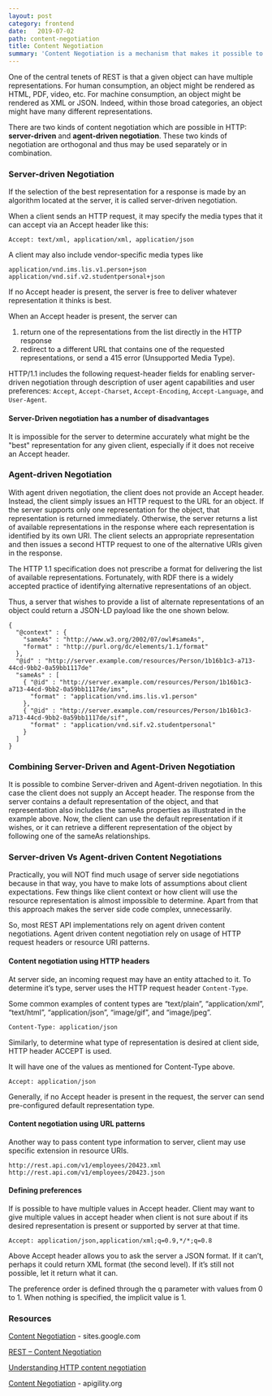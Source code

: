 ```yaml
---
layout: post
category: frontend
date:   2019-07-02
path: content-negotiation
title: Content Negotiation
summary: 'Content Negotiation is a mechanism that makes it possible to serve different representations of a resource at the same URI.  HTTP 1.1 defines two main styles of Content Negotiation:  Server-driven and Agent-driven'
---
```


One of the central tenets of REST is that a given object can have multiple representations.  For human consumption, an object might be rendered as HTML, PDF, video, etc.  For machine consumption, an object might be rendered as XML or JSON.  Indeed, within those broad categories, an object might have many different representations.

There are two kinds of content negotiation which are possible in HTTP: **server-driven** and **agent-driven negotiation**. These two kinds of negotiation are orthogonal and thus may be used separately or in combination. 

### Server-driven Negotiation
If the selection of the best representation for a response is made by an algorithm located at the server, it is called server-driven negotiation.

When a client sends an HTTP request, it may specify the media types that it can accept via an Accept header like this:

```readme
Accept: text/xml, application/xml, application/json
```

A client may also include vendor-specific media types like

```readme
application/vnd.ims.lis.v1.person+json
application/vnd.sif.v2.studentpersonal+json
```

If no Accept header is present, the server is free to deliver whatever representation it thinks is best.

 When an Accept header is present, the server can 
 1. return one of the representations from the list directly in the HTTP response
 2. redirect to a different URL that contains one of the requested representations, or send a 415 error (Unsupported Media Type).

HTTP/1.1 includes the following request-header fields for enabling server-driven negotiation through description of user agent capabilities and user preferences: `Accept`, `Accept-Charset`, `Accept-Encoding`, `Accept-Language`, and `User-Agent`.

#### Server-Driven negotiation has a number of disadvantages

It is impossible for the server to determine accurately what might be the "best" representation for any given client, especially if it does not receive an Accept header. 

### Agent-driven Negotiation

With agent driven negotiation, the client does not provide an Accept header. Instead, the client simply issues an HTTP request to the URL for an object.  If the server supports only one representation for the object, that representation is returned immediately.  Otherwise, the server returns a list of available representations in the response where each representation is identified by its own URI.  The client selects an appropriate representation and then issues a second HTTP request to one of the alternative URIs given in the response.

The HTTP 1.1 specification does not prescribe a format for delivering the list of available representations. Fortunately, with RDF there is a widely accepted practice of identifying alternative representations of an object.

Thus, a server that wishes to provide a list of alternate representations of an object could return a JSON-LD payload like the one shown below.

```json-ld
{
  "@context" : {
    "sameAs" : "http://www.w3.org/2002/07/owl#sameAs",
    "format" : "http://purl.org/dc/elements/1.1/format"
  },
  "@id" : "http://server.example.com/resources/Person/1b16b1c3-a713-44cd-9bb2-0a59bb1117de"
  "sameAs" : [
    { "@id" : "http://server.example.com/resources/Person/1b16b1c3-a713-44cd-9bb2-0a59bb1117de/ims",
      "format" : "application/vnd.ims.lis.v1.person"
    },
    { "@id" : "http://server.example.com/resources/Person/1b16b1c3-a713-44cd-9bb2-0a59bb1117de/sif",
      "format" : "application/vnd.sif.v2.studentpersonal"
    }
  ]
}
```

### Combining Server-Driven and Agent-Driven Negotiation

It is possible to combine Server-driven and Agent-driven negotiation.  In this case the client does not supply an Accept header.  The response from the server contains a default representation of the object, and that representation also includes the sameAs properties as illustrated in the example above.  Now, the client can use the default representation if it wishes, or it can retrieve a different representation of the object by following one of the sameAs relationships.

### Server-driven Vs Agent-driven Content Negotiations

Practically, you will NOT find much usage of server side negotiations because in that way, you have to make lots of assumptions about client expectations. Few things like client context or how client will use the resource representation is almost impossible to determine. Apart from that this approach makes the server side code complex, unnecessarily.

So, most REST API implementations rely on agent driven content negotiations. Agent driven content negotiation rely on usage of HTTP request headers or resource URI patterns.

#### Content negotiation using HTTP headers

At server side, an incoming request may have an entity attached to it. To determine it’s type, server uses the HTTP request header `Content-Type`.

Some common examples of content types are “text/plain”, “application/xml”, “text/html”, “application/json”, “image/gif”, and “image/jpeg”.

```
Content-Type: application/json
```

Similarly, to determine what type of representation is desired at client side, HTTP header ACCEPT is used.

It will have one of the values as mentioned for Content-Type above.

```
Accept: application/json
```

Generally, if no Accept header is present in the request, the server can send pre-configured default representation type.

#### Content negotiation using URL patterns

Another way to pass content type information to server, client may use specific extension in resource URIs.

```
http://rest.api.com/v1/employees/20423.xml
http://rest.api.com/v1/employees/20423.json
```

#### Defining preferences

If is possible to have multiple values in Accept header. Client may want to give multiple values in accept header when client is not sure about if its desired representation is present or supported by server at that time.

```
Accept: application/json,application/xml;q=0.9,*/*;q=0.8
```

Above Accept header allows you to ask the server a JSON format. If it can’t, perhaps it could return XML format (the second level). If it’s still not possible, let it return what it can.

The preference order is defined through the q parameter with values from 0 to 1. When nothing is specified, the implicit value is 1.



### Resources

[Content Negotiation](https://sites.google.com/site/restframework/content-negotiation) - sites.google.com

[REST – Content Negotiation](https://restfulapi.net/content-negotiation/)

[Understanding HTTP content negotiation](http://restlet.com/company/blog/2015/12/10/understanding-http-content-negotiation/)

[Content Negotiation](https://apigility.org/documentation/api-primer/content-negotiation) - apigility.org
